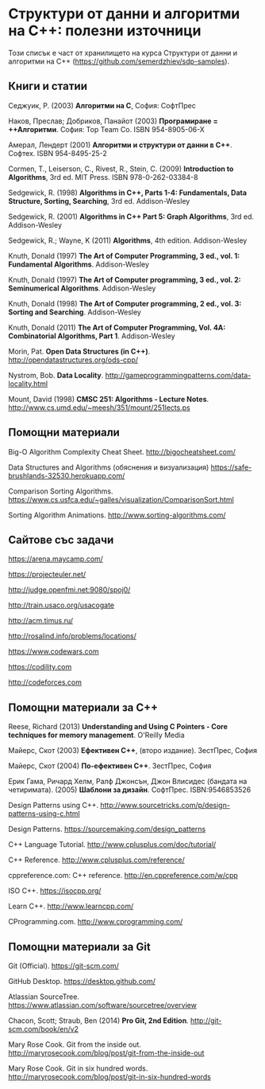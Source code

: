 # Структури от данни и алгоритми на C++: полезни източници

Този списък е част от хранилището на курса Структури от данни и алгоритми на C++ (https://github.com/semerdzhiev/sdp-samples).


## Книги и статии

Седжуик, Р. (2003) **Алгоритми на C**, София: СофтПрес

Наков, Преслав; Добриков, Панайот (2003) **Програмиране = ++Алгоритми**. София: Top Team Co. ISBN 954-8905-06-X

Амерал, Лендерт (2001) **Алгоритми и структури от данни в С++**. Софтех. ISBN 954-8495-25-2

Cormen, T., Leiserson, C., Rivest, R., Stein, C. (2009)  **Introduction to Algorithms**, 3rd ed. MIT Press. ISBN 978-0-262-03384-8

Sedgewick, R. (1998) **Algorithms in C++, Parts 1-4: Fundamentals, Data Structure, Sorting, Searching**, 3rd ed. Addison-Wesley

Sedgewick, R. (2001) **Algorithms in C++ Part 5: Graph Algorithms**, 3rd ed. Addison-Wesley

Sedgewick, R.; Wayne, K (2011) **Algorithms**, 4th edition. Addison-Wesley

Knuth, Donald (1997) **The Art of Computer Programming, 3 ed., vol. 1: Fundamental Algorithms**. Addison-Wesley

Knuth, Donald (1997) **The Art of Computer programming, 3 ed., vol. 2: Seminumerical Algorithms**. Addison-Wesley

Knuth, Donald (1998) **The Art of Computer programming, 2 ed., vol. 3: Sorting and Searching**. Addison-Wesley

Knuth, Donald (2011) **The Art of Computer Programming, Vol. 4A: Combinatorial Algorithms, Part 1**. Addison-Wesley

Morin, Pat. **Open Data Structures (in C++)**. http://opendatastructures.org/ods-cpp/

Nystrom, Bob. **Data Locality**. http://gameprogrammingpatterns.com/data-locality.html

Mount, David (1998) **CMSC 251: Algorithms - Lecture Notes**. http://www.cs.umd.edu/~meesh/351/mount/251lects.ps


## Помощни материали

Big-O Algorithm Complexity Cheat Sheet. http://bigocheatsheet.com/

Data Structures and Algorithms (обяснения и визуализация) https://safe-brushlands-32530.herokuapp.com/

Comparison Sorting Algorithms. https://www.cs.usfca.edu/~galles/visualization/ComparisonSort.html

Sorting Algorithm Animations. http://www.sorting-algorithms.com/


## Сайтове със задачи

https://arena.maycamp.com/

https://projecteuler.net/

http://judge.openfmi.net:9080/spoj0/

http://train.usaco.org/usacogate

http://acm.timus.ru/

http://rosalind.info/problems/locations/

https://www.codewars.com

https://codility.com

http://codeforces.com


## Помощни материали за C++

Reese, Richard (2013) **Understanding and Using C Pointers - Core techniques for memory management**. O'Reilly Media

Майерс, Скот (2003) **Ефективен C++**, (второ издание). ЗестПрес, София

Майерс, Скот (2004) **По-ефективен C++**. ЗестПрес, София

Ерик Гама, Ричард Хелм, Ралф Джонсън, Джон Влисидес (бандата на четиримата). (2005) **Шаблони за дизайн**. СофтПрес. ISBN:9546853526

Design Patterns using C++. http://www.sourcetricks.com/p/design-patterns-using-c.html

Design Patterns. https://sourcemaking.com/design_patterns

C++ Language Tutorial. http://www.cplusplus.com/doc/tutorial/

C++ Reference. http://www.cplusplus.com/reference/

cppreference.com: C++ reference. http://en.cppreference.com/w/cpp

ISO C++. https://isocpp.org/

Learn C++. http://www.learncpp.com/

CProgramming.com. http://www.cprogramming.com/


## Помощни материали за Git

Git (Official). https://git-scm.com/

GitHub Desktop. https://desktop.github.com/

Atlassian SourceTree. https://www.atlassian.com/software/sourcetree/overview

Chacon, Scott; Straub, Ben (2014) **Pro Git, 2nd Edition**. http://git-scm.com/book/en/v2

Mary Rose Cook. Git from the inside out. http://maryrosecook.com/blog/post/git-from-the-inside-out

Mary Rose Cook. Git in six hundred words. http://maryrosecook.com/blog/post/git-in-six-hundred-words
